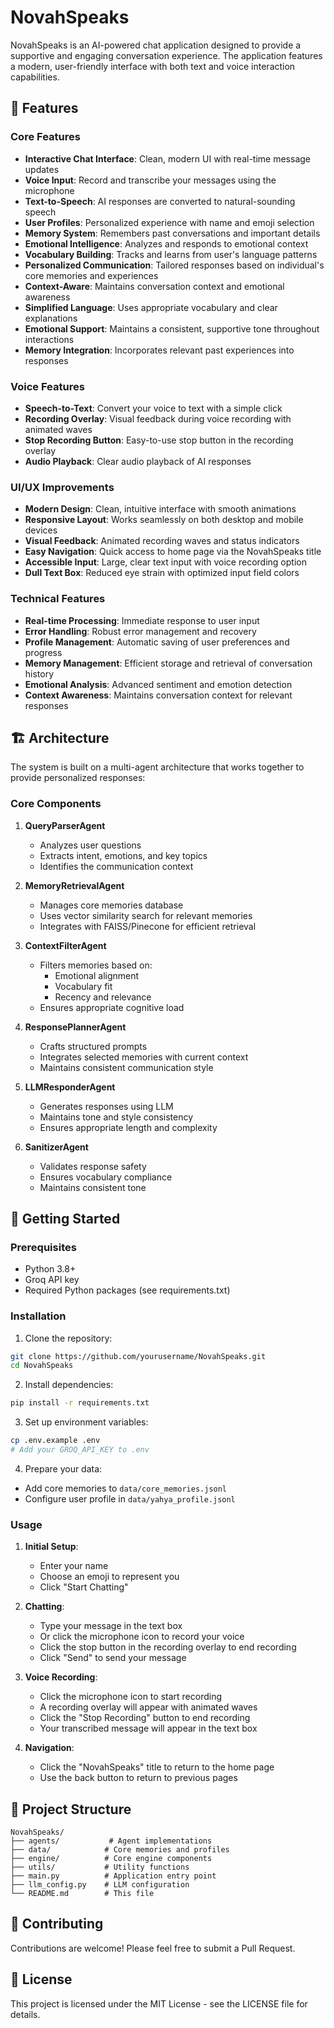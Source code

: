 # NovahSpeaks

NovahSpeaks is an AI-powered chat application designed to provide a supportive and engaging conversation experience. The application features a modern, user-friendly interface with both text and voice interaction capabilities.

## 🌟 Features

### Core Features
- **Interactive Chat Interface**: Clean, modern UI with real-time message updates
- **Voice Input**: Record and transcribe your messages using the microphone
- **Text-to-Speech**: AI responses are converted to natural-sounding speech
- **User Profiles**: Personalized experience with name and emoji selection
- **Memory System**: Remembers past conversations and important details
- **Emotional Intelligence**: Analyzes and responds to emotional context
- **Vocabulary Building**: Tracks and learns from user's language patterns
- **Personalized Communication**: Tailored responses based on individual's core memories and experiences
- **Context-Aware**: Maintains conversation context and emotional awareness
- **Simplified Language**: Uses appropriate vocabulary and clear explanations
- **Emotional Support**: Maintains a consistent, supportive tone throughout interactions
- **Memory Integration**: Incorporates relevant past experiences into responses

### Voice Features
- **Speech-to-Text**: Convert your voice to text with a simple click
- **Recording Overlay**: Visual feedback during voice recording with animated waves
- **Stop Recording Button**: Easy-to-use stop button in the recording overlay
- **Audio Playback**: Clear audio playback of AI responses

### UI/UX Improvements
- **Modern Design**: Clean, intuitive interface with smooth animations
- **Responsive Layout**: Works seamlessly on both desktop and mobile devices
- **Visual Feedback**: Animated recording waves and status indicators
- **Easy Navigation**: Quick access to home page via the NovahSpeaks title
- **Accessible Input**: Large, clear text input with voice recording option
- **Dull Text Box**: Reduced eye strain with optimized input field colors

### Technical Features
- **Real-time Processing**: Immediate response to user input
- **Error Handling**: Robust error management and recovery
- **Profile Management**: Automatic saving of user preferences and progress
- **Memory Management**: Efficient storage and retrieval of conversation history
- **Emotional Analysis**: Advanced sentiment and emotion detection
- **Context Awareness**: Maintains conversation context for relevant responses

## 🏗️ Architecture

The system is built on a multi-agent architecture that works together to provide personalized responses:

### Core Components

1. **QueryParserAgent**
   - Analyzes user questions
   - Extracts intent, emotions, and key topics
   - Identifies the communication context

2. **MemoryRetrievalAgent**
   - Manages core memories database
   - Uses vector similarity search for relevant memories
   - Integrates with FAISS/Pinecone for efficient retrieval

3. **ContextFilterAgent**
   - Filters memories based on:
     - Emotional alignment
     - Vocabulary fit
     - Recency and relevance
   - Ensures appropriate cognitive load

4. **ResponsePlannerAgent**
   - Crafts structured prompts
   - Integrates selected memories with current context
   - Maintains consistent communication style

5. **LLMResponderAgent**
   - Generates responses using LLM
   - Maintains tone and style consistency
   - Ensures appropriate length and complexity

6. **SanitizerAgent**
   - Validates response safety
   - Ensures vocabulary compliance
   - Maintains consistent tone

## 🚀 Getting Started

### Prerequisites
- Python 3.8+
- Groq API key
- Required Python packages (see requirements.txt)

### Installation

1. Clone the repository:
```bash
git clone https://github.com/yourusername/NovahSpeaks.git
cd NovahSpeaks
```

2. Install dependencies:
```bash
pip install -r requirements.txt
```

3. Set up environment variables:
```bash
cp .env.example .env
# Add your GROQ_API_KEY to .env
```

4. Prepare your data:
- Add core memories to `data/core_memories.jsonl`
- Configure user profile in `data/yahya_profile.jsonl`

### Usage

1. **Initial Setup**:
   - Enter your name
   - Choose an emoji to represent you
   - Click "Start Chatting"

2. **Chatting**:
   - Type your message in the text box
   - Or click the microphone icon to record your voice
   - Click the stop button in the recording overlay to end recording
   - Click "Send" to send your message

3. **Voice Recording**:
   - Click the microphone icon to start recording
   - A recording overlay will appear with animated waves
   - Click the "Stop Recording" button to end recording
   - Your transcribed message will appear in the text box

4. **Navigation**:
   - Click the "NovahSpeaks" title to return to the home page
   - Use the back button to return to previous pages

## 📁 Project Structure

```
NovahSpeaks/
├── agents/           # Agent implementations
├── data/            # Core memories and profiles
├── engine/          # Core engine components
├── utils/           # Utility functions
├── main.py          # Application entry point
├── llm_config.py    # LLM configuration
└── README.md        # This file
```

## 🤝 Contributing

Contributions are welcome! Please feel free to submit a Pull Request.

## 📄 License

This project is licensed under the MIT License - see the LICENSE file for details.

